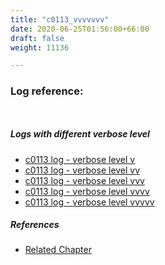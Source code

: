 ```yaml
---
title: "c0113_vvvvvvv"
date: 2020-06-25T01:56:00+66:00
draft: false
weight: 11136

---
```


### Log reference: <no value>

```
    
```

##### Logs with different verbose level
* [c0113 log - verbose level v](../../logs/c0113_v)
* [c0113 log - verbose level vv](../../logs/c0113_vv)
* [c0113 log - verbose level vvv](../../logs/c0113_vvv)
* [c0113 log - verbose level vvvv](../../logs/c0113_vvvv)
* [c0113 log - verbose level vvvvv](../../logs/c0113_vvvvv)

##### References
* [Related Chapter](../../call-func/c0113)
